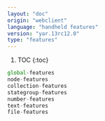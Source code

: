 ```yaml
---
layout: "doc"
origin: "webclient"
language: "handheld features"
version: "yar.13rc12.0"
type: "features"
---
```


1. TOC
{:toc}

```js
global-features
node-features
collection-features
stategroup-features
number-features
text-features
file-features
```
